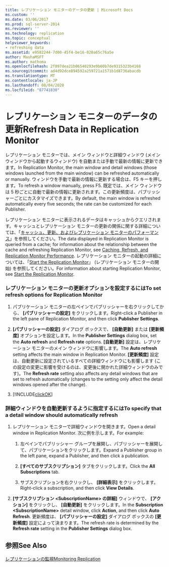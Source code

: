 ```yaml
---
title: レプリケーション モニターのデータの更新 | Microsoft Docs
ms.custom: ''
ms.date: 03/06/2017
ms.prod: sql-server-2014
ms.reviewer: ''
ms.technology: replication
ms.topic: conceptual
helpviewer_keywords:
- refreshing data
ms.assetid: e9582244-7d00-45f4-be16-020a65c76a5e
author: MashaMSFT
ms.author: mathoma
ms.openlocfilehash: 2f097dea21b06540293e9b60b7de9315323b4168
ms.sourcegitcommit: ad4d92dce894592a259721a1571b1d8736abacdb
ms.translationtype: MT
ms.contentlocale: ja-JP
ms.lasthandoff: 08/04/2020
ms.locfileid: "87741830"
---
```

# <a name="refresh-data-in-replication-monitor"></a><span data-ttu-id="9f72e-102">レプリケーション モニターのデータの更新</span><span class="sxs-lookup"><span data-stu-id="9f72e-102">Refresh Data in Replication Monitor</span></span>
  <span data-ttu-id="9f72e-103">レプリケーション モニターでは、メイン ウィンドウと詳細ウィンドウ (メイン ウィンドウから起動するウィンドウ) を自動または手動で最新の情報に更新できます。</span><span class="sxs-lookup"><span data-stu-id="9f72e-103">In Replication Monitor, the main window and detail windows (those windows launched from the main window) can be refreshed automatically or manually.</span></span> <span data-ttu-id="9f72e-104">ウィンドウを手動で最新の情報に更新する場合は、F5 キーを押します。</span><span class="sxs-lookup"><span data-stu-id="9f72e-104">To refresh a window manually, press F5.</span></span> <span data-ttu-id="9f72e-105">既定では、メイン ウィンドウは 5 秒ごとに自動で最新の情報に更新されます。この更新頻度は、パブリッシャーごとにカスタマイズできます。</span><span class="sxs-lookup"><span data-stu-id="9f72e-105">By default, the main window is refreshed automatically every five seconds; the rate can be customized for each Publisher.</span></span>  
  
 <span data-ttu-id="9f72e-106">レプリケーション モニターに表示されるデータはキャッシュからクエリされます。キャッシュとレプリケーション モニターの更新の関係に関する詳細については、「[キャッシュ、更新、およびレプリケーション モニターのパフォーマンス](caching-refresh-and-replication-monitor-performance.md)」を参照してください。</span><span class="sxs-lookup"><span data-stu-id="9f72e-106">The data displayed in Replication Monitor is queried from a cache; for information about the relationship between the cache and refreshing Replication Monitor, see [Caching, Refresh, and Replication Monitor Performance](caching-refresh-and-replication-monitor-performance.md).</span></span> <span data-ttu-id="9f72e-107">レプリケーション モニターの起動の詳細については、「[Start the Replication Monitor](start-the-replication-monitor.md)」 (レプリケーション モニターの開始) を参照してください。</span><span class="sxs-lookup"><span data-stu-id="9f72e-107">For information about starting Replication Monitor, see [Start the Replication Monitor](start-the-replication-monitor.md).</span></span>  
  
### <a name="to-set-refresh-options-for-replication-monitor"></a><span data-ttu-id="9f72e-108">レプリケーション モニターの更新オプションを設定するには</span><span class="sxs-lookup"><span data-stu-id="9f72e-108">To set refresh options for Replication Monitor</span></span>  
  
1.  <span data-ttu-id="9f72e-109">パブリケーション モニターの左ペインでパブリッシャーを右クリックしてから、 **[パブリッシャーの設定]** をクリックします。</span><span class="sxs-lookup"><span data-stu-id="9f72e-109">Right-click a Publisher in the left pane of Replication Monitor, and then click **Publisher Settings**.</span></span>  
  
2.  <span data-ttu-id="9f72e-110">**[パブリッシャーの設定]** ダイアログ ボックスで、 **[自動更新]** または **[更新頻度]** オプションを設定します。</span><span class="sxs-lookup"><span data-stu-id="9f72e-110">In the **Publisher Settings** dialog box, set the **Auto refresh** and **Refresh rate** options.</span></span> <span data-ttu-id="9f72e-111">**[自動更新]** 設定は、レプリケーション モニターのメイン ウィンドウに影響します。</span><span class="sxs-lookup"><span data-stu-id="9f72e-111">The **Auto refresh** setting affects the main window in Replication Monitor.</span></span> <span data-ttu-id="9f72e-112">**[更新頻度]** 設定は、自動更新に設定されているすべての詳細ウィンドウにも影響します (この設定の変更に影響を受けるのは、変更後に開かれた詳細ウィンドウのみです)。</span><span class="sxs-lookup"><span data-stu-id="9f72e-112">The **Refresh rate** setting also affects any detail windows that are set to refresh automatically (changes to the setting only affect the detail windows opened after the change).</span></span>  
  
3.  [!INCLUDE[clickOK](../../../includes/clickok-md.md)]  
  
### <a name="to-specify-that-a-detail-window-should-automatically-refresh"></a><span data-ttu-id="9f72e-113">詳細ウィンドウを自動更新するように指定するには</span><span class="sxs-lookup"><span data-stu-id="9f72e-113">To specify that a detail window should automatically refresh</span></span>  
  
1.  <span data-ttu-id="9f72e-114">レプリケーション モニターで詳細ウィンドウを開きます。</span><span class="sxs-lookup"><span data-stu-id="9f72e-114">Open a detail window in Replication Monitor.</span></span> <span data-ttu-id="9f72e-115">次に例を示します。</span><span class="sxs-lookup"><span data-stu-id="9f72e-115">For example:</span></span>  
  
    1.  <span data-ttu-id="9f72e-116">左ペインでパブリッシャー グループを展開し、パブリッシャーを展開して、パブリケーションをクリックします。</span><span class="sxs-lookup"><span data-stu-id="9f72e-116">Expand a Publisher group in the left pane, expand a Publisher, and then click a publication.</span></span>  
  
    2.  <span data-ttu-id="9f72e-117">**[すべてのサブスクリプション]** タブをクリックします。</span><span class="sxs-lookup"><span data-stu-id="9f72e-117">Click the **All Subscriptions** tab.</span></span>  
  
    3.  <span data-ttu-id="9f72e-118">サブスクリプションを右クリックし、 **[詳細表示]** をクリックします。</span><span class="sxs-lookup"><span data-stu-id="9f72e-118">Right-click a subscription, and then click **View Details**.</span></span>  
  
2.  <span data-ttu-id="9f72e-119">**[サブスクリプション \<SubscriptionName> の詳細]** ウィンドウで、 **[アクション]** をクリックし、 **[自動更新]** をクリックします。</span><span class="sxs-lookup"><span data-stu-id="9f72e-119">In the **Subscription \<SubscriptionName>** detail window, click **Action**, and then click **Auto Refresh**.</span></span> <span data-ttu-id="9f72e-120">更新頻度は、 **[パブリッシャーの設定]** ダイアログ ボックスの **[更新頻度]** 設定によって決まります。</span><span class="sxs-lookup"><span data-stu-id="9f72e-120">The refresh rate is determined by the **Refresh rate** setting in the **Publisher Settings** dialog box.</span></span>  
  
## <a name="see-also"></a><span data-ttu-id="9f72e-121">参照</span><span class="sxs-lookup"><span data-stu-id="9f72e-121">See Also</span></span>  
 [<span data-ttu-id="9f72e-122">レプリケーションの監視</span><span class="sxs-lookup"><span data-stu-id="9f72e-122">Monitoring Replication</span></span>](../monitoring-replication.md)  
  
  
